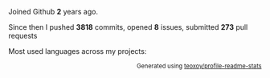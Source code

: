 Joined Github **2** years ago.

Since then I pushed **3818** commits, opened **8** issues, submitted **273** pull requests

Most used languages across my projects:


<p align="right"><sub>Generated using <a href="https://github.com/marketplace/actions/profile-readme-stats">teoxoy/profile-readme-stats</a></sub></p>
